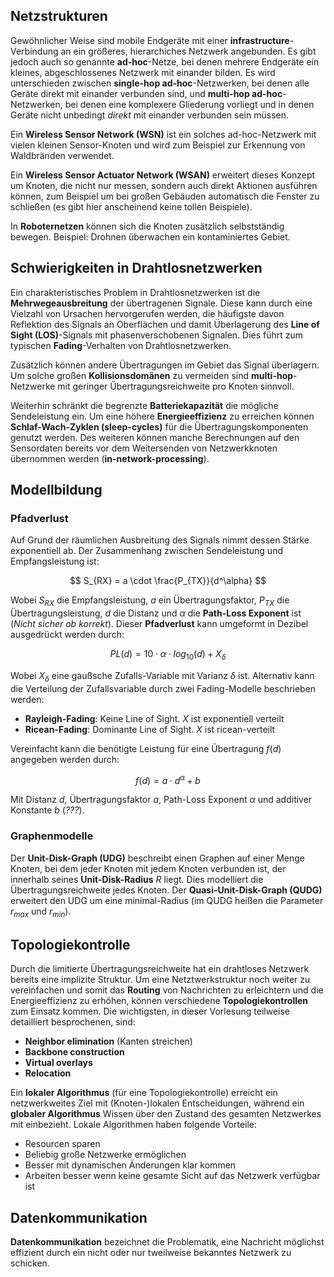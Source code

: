 ## Netzstrukturen
Gewöhnlicher Weise sind mobile Endgeräte mit einer **infrastructure**-Verbindung an ein größeres, hierarchiches Netzwerk angebunden. Es gibt jedoch auch so genannte **ad-hoc**-Netze, bei denen mehrere Endgeräte ein kleines, abgeschlossenes Netzwerk mit einander bilden. Es wird unterschieden zwischen **single-hop ad-hoc**-Netzwerken, bei denen alle Geräte direkt mit einander verbunden sind, und **multi-hop ad-hoc**-Netzwerken, bei denen eine komplexere Gliederung vorliegt und in denen Geräte nicht unbedingt *direkt* mit einander verbunden sein müssen.

Ein **Wireless Sensor Network (WSN)** ist ein solches ad-hoc-Netzwerk mit vielen kleinen Sensor-Knoten und wird zum Beispiel zur Erkennung von Waldbränden verwendet.

Ein **Wireless Sensor Actuator Network (WSAN)** erweitert dieses Konzept um Knoten, die nicht nur messen, sondern auch direkt Aktionen ausführen können, zum Beispiel um bei großen Gebäuden automatisch die Fenster zu schließen (es gibt hier anscheinend keine tollen Beispiele).

In **Roboternetzen** können sich die Knoten zusätzlich selbstständig bewegen. Beispiel: Drohnen überwachen ein kontaminiertes Gebiet.


## Schwierigkeiten in Drahtlosnetzwerken
Ein charakteristisches Problem in Drahtlosnetzwerken ist die **Mehrwegeausbreitung** der übertragenen Signale. Diese kann durch eine Vielzahl von Ursachen hervorgerufen werden, die häufigste davon Reflektion des Signals an Oberflächen und damit Überlagerung des **Line of Sight (LOS)**-Signals mit phasenverschobenen Signalen. Dies führt zum typischen **Fading**-Verhalten von Drahtlosnetzwerken.

Zusätzlich können andere Übertragungen im Gebiet das Signal überlagern. Um solche großen **Kollisionsdomänen** zu vermeiden sind **multi-hop**-Netzwerke mit geringer Übertragungsreichweite pro Knoten sinnvoll.

Weiterhin schränkt die begrenzte **Batteriekapazität** die mögliche Sendeleistung ein. Um eine höhere **Energieeffizienz** zu erreichen können **Schlaf-Wach-Zyklen (sleep-cycles)** für die Übertragungskomponenten genutzt werden. Des weiteren können manche Berechnungen auf den Sensordaten bereits vor dem Weitersenden von Netzwerkknoten übernommen werden (**in-network-processing**).


## Modellbildung

### Pfadverlust

Auf Grund der räumlichen Ausbreitung des Signals nimmt dessen Stärke exponentiell ab. Der Zusammenhang zwischen Sendeleistung und Empfangsleistung ist:

$$
S_{RX} = a \cdot \frac{P_{TX}}{d^\alpha}
$$

Wobei $S_{RX}$ die Empfangsleistung, $a$ ein Übertragungsfaktor, $P_{TX}$ die Übertragungsleistung, $d$ die Distanz und $\alpha$ die **Path-Loss Exponent** ist (*Nicht sicher ob korrekt*). Dieser **Pfadverlust** kann umgeformt in Dezibel ausgedrückt werden durch:

$$
PL(d) = 10 \cdot \alpha \cdot log_{10}(d) + X_\delta
$$

Wobei $X_\delta$ eine gaußsche Zufalls-Variable mit Varianz $\delta$ ist. Alternativ kann die Verteilung der Zufallsvariable durch zwei Fading-Modelle beschrieben werden:

* **Rayleigh-Fading**: Keine Line of Sight. $X$ ist exponentiell verteilt
* **Ricean-Fading**: Dominante Line of Sight. $X$ ist ricean-verteilt

Vereinfacht kann die benötigte Leistung für eine Übertragung $f(d)$ angegeben werden durch:

$$
f(d) = a \cdot d^\alpha + b
$$

Mit Distanz $d$, Übertragungsfaktor $a$, Path-Loss Exponent $\alpha$ und additiver Konstante $b$ (*???*).

### Graphenmodelle

Der **Unit-Disk-Graph (UDG)** beschreibt einen Graphen auf einer Menge Knoten, bei dem jeder Knoten mit jedem Knoten verbunden ist, der innerhalb seines **Unit-Disk-Radius** $R$ liegt. Dies modelliert die Übertragungsreichweite jedes Knoten. Der **Quasi-Unit-Disk-Graph (QUDG)** erweitert den UDG um eine minimal-Radius (im QUDG heißen die Parameter $r_{max}$ und $r_{min}$).


## Topologiekontrolle

Durch die limitierte Übertragungsreichweite hat ein drahtloses Netzwerk bereits eine implizite Struktur. Um eine Netztwerkstruktur noch weiter zu vereinfachen und somit das **Routing** von Nachrichten zu erleichtern und die Energieeffizienz zu erhöhen, können verschiedene **Topologiekontrollen** zum Einsatz kommen. Die wichtigsten, in dieser Vorlesung teilweise detailliert besprochenen, sind:

* **Neighbor elimination** (Kanten streichen)
* **Backbone construction**
* **Virtual overlays**
* **Relocation**

Ein **lokaler Algorithmus** (für eine Topologiekontrolle) erreicht ein netzwerkweites Ziel mit (Knoten-)lokalen Entscheidungen, während ein **globaler Algorithmus** Wissen über den Zustand des gesamten Netzwerkes mit einbezieht. Lokale Algorithmen haben folgende Vorteile:

* Resourcen sparen
* Beliebig große Netzwerke ermöglichen
* Besser mit dynamischen Änderungen klar kommen
* Arbeiten besser wenn keine gesamte Sicht auf das Netzwerk verfügbar ist


## Datenkommunikation

**Datenkommunikation** bezeichnet die Problematik, eine Nachricht möglichst effizient durch ein nicht oder nur tweilweise bekanntes Netzwerk zu schicken.
